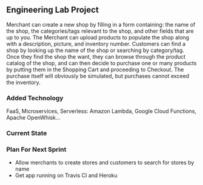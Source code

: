 ## Engineering Lab Project
Merchant can create a new shop by filling in a form containing: the name of the shop, the categories/tags relevant to the           shop, and other fields that are up to you. The Merchant can upload products to populate the shop along with a description, picture, and inventory number. Customers can find a shop by looking up the name of the shop or searching by category/tag. Once they find the shop the want, they can browse through the product catalog of the shop, and can then decide to purchase one or many products by putting them in the Shopping Cart and proceeding to Checkout. The purchase itself will obviously be simulated, but purchases cannot exceed the inventory.

 ### Added Technology
 FaaS, Microservices, Serverless: Amazon Lambda, Google Cloud Functions, Apache OpenWhisk...
 
 ### Current State
 ### Plan For Next Sprint
 - Allow merchants to create stores and customers to search for stores by name
 - Get app running on Travis CI and Heroku
